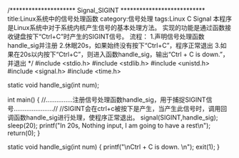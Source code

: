 /********************* Signal_SIGINT ***************************
title:Linux系统中的信号处理函数
category:信号处理
tags:Linux C Signal
本程序是Linux系统中对于系统内核产生信号的基本处理方法。
实现的功能是通过函数接收键盘按下“Ctrl+C”时产生的SIGINT信号。
流程：
1.声明信号处理函数handle_sig并注册
2.休眠20s，如果始终没有按下“Ctrl+C”，程序正常退出
3.如果在20s以内按下“Ctrl+C”，则进入函数handle_sig，输出“Ctrl + C is down.”，并退出
*/
#include <stdio.h>
#include <stdlib.h>
#include <unistd.h>
#include <signal.h>
#include <time.h>

static void handle_sig(int num);

int main()
{
  //...............注册信号处理函数handle_sig，用于捕捉SIGINT信号......................//
  //SIGINT会在ctrl+c被按下是产生，当产生此信号时，调用回调函数handle_sig进行处理，使程序正常退出。
  signal(SIGINT,handle_sig);
  sleep(20);
  printf("In 20s, Nothing input, I am going to have a rest\n");
  return(0);
}

static void handle_sig(int num)
{
	printf("\nCtrl + C is down. \n");
	exit(1);
}
